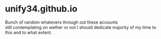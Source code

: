 # unify34.github.io

Bunch of random whatevers through out these accounts<br>still contemplating on wether or not I should dedicate majority of my time to this and to what extent.<table cell = 8>
